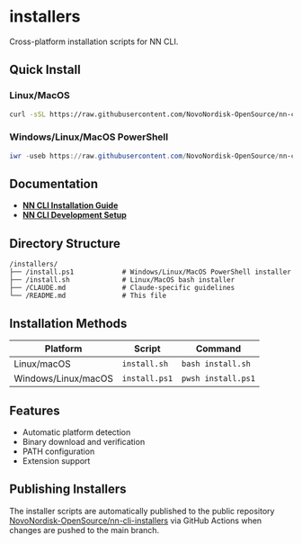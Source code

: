 # installers

Cross-platform installation scripts for NN CLI.

## Quick Install

### Linux/MacOS

```bash
curl -sSL https://raw.githubusercontent.com/NovoNordisk-OpenSource/nn-cli-installers/refs/heads/main/install.sh | bash
```

### Windows/Linux/MacOS PowerShell

```powershell
iwr -useb https://raw.githubusercontent.com/NovoNordisk-OpenSource/nn-cli-installers/refs/heads/main/install.ps1 | iex
```

## Documentation

- **[NN CLI Installation Guide](https://github.com/nn-gdai/nn-cli/blob/main/documentation/guide/docs/nncli/installers.md)**
- **[NN CLI Development Setup](https://github.com/nn-gdai/nn-cli/blob/main/documentation/guide/docs/nncli/local-installation.md)**

## Directory Structure

```text
/installers/
├── /install.ps1            # Windows/Linux/MacOS PowerShell installer
├── /install.sh             # Linux/MacOS bash installer
├── /CLAUDE.md              # Claude-specific guidelines
└── /README.md              # This file
```

## Installation Methods

| Platform            | Script        | Command            |
| ------------------- | ------------- | ------------------ |
| Linux/macOS         | `install.sh`  | `bash install.sh`  |
| Windows/Linux/macOS | `install.ps1` | `pwsh install.ps1` |

## Features

- Automatic platform detection
- Binary download and verification
- PATH configuration
- Extension support

## Publishing Installers

The installer scripts are automatically published to the public repository [NovoNordisk-OpenSource/nn-cli-installers](https://github.com/NovoNordisk-OpenSource/nn-cli-installers) via GitHub Actions when changes are pushed to the main branch.
